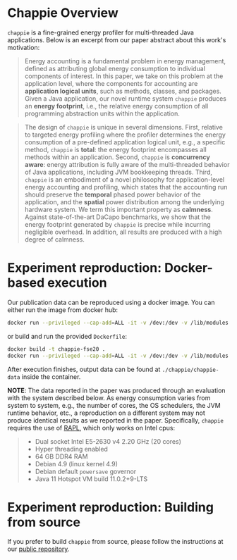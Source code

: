 # Chappie Overview #

`chappie` is a fine-grained energy profiler for multi-threaded Java applications.
Below is an excerpt from our paper abstract about this work's motivation:

 > Energy accounting is a fundamental problem in energy management, defined as attributing global energy consumption to individual components of interest. In this paper, we take on this problem at the application level, where the components for accounting are **application logical units**, such as methods, classes, and packages. Given a Java application, our novel runtime system `chappie` produces an **energy footprint**, i.e., the relative energy consumption of all programming abstraction units within the application.

 > The design of `chappie` is unique in several dimensions. First, relative to targeted energy profiling where the profiler determines the energy consumption of a pre-defined application logical unit, e.g., a specific method, `chappie` is **total**: the energy footprint encompasses all methods within an application. Second, `chappie` is **concurrency aware**: energy attribution is fully aware of the multi-threaded behavior of Java applications, including JVM bookkeeping threads. Third, `chappie` is an embodiment of a novel philosophy for application-level energy accounting and profiling, which states that the accounting run should preserve the **temporal** phased power behavior of the application, and the **spatial** power distribution among the underlying hardware system. We term this important property as **calmness**. Against state-of-the-art DaCapo benchmarks, we show that the energy footprint generated by `chappie` is precise while incurring negligible overhead. In addition, all results are produced with a high degree of calmness.

 # Experiment reproduction: Docker-based execution #

 Our publication data can be reproduced using a docker image. You can either run the image from docker hub:

 ```bash
 docker run --privileged --cap-add=ALL -it -v /dev:/dev -v /lib/modules:/lib/modules chappie-fse20
 ```

 or build and run the provided `Dockerfile`:

 ```bash
 docker build -t chappie-fse20 .
 docker run --privileged --cap-add=ALL -it -v /dev:/dev -v /lib/modules:/lib/modules chappie-fse20
 ```

 After execution finishes, output data can be found at `./chappie/chappie-data` inside the container.

 **NOTE**: The data reported in the paper was produced through an evaluation with the system described below. As energy consumption varies from system to system, e.g., the number of cores, the OS schedulers, the JVM runtime behavior, etc., a reproduction on a different system may not produce identical results as we reported in the paper. Specifically, `chappie` requires the use of [RAPL](https://en.wikipedia.org/wiki/Perf_(Linux)#RAPL), which only works on Intel cpus:

 > - Dual socket Intel E5-2630 v4 2.20 GHz (20 cores)
 > - Hyper threading enabled
 > - 64 GB DDR4 RAM
 > - Debian 4.9 (linux kernel 4.9)
 > - Debian default `powersave` governor
 > - Java 11 Hotspot VM build 11.0.2+9-LTS

# Experiment reproduction: Building from source #

If you prefer to build `chappie` from source, please follow the instructions at our [public repository](https://github.com/pl-chappie/chappie).
